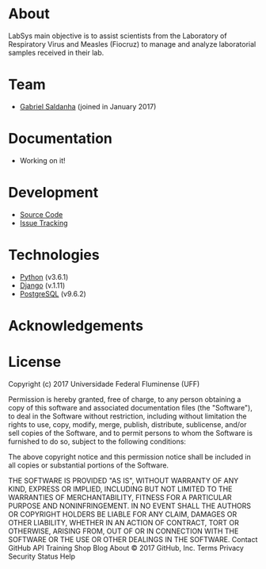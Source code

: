 # About

LabSys main objective is to assist scientists from the Laboratory of Respiratory Virus and Measles (Fiocruz) to manage and analyze laboratorial samples received in their lab.

# Team

* [Gabriel Saldanha](https://github.com/gcrsaldanha) (joined in January 2017)

# Documentation

* Working on it!

# Development

* [Source Code](https://github.com/gems-uff/labsys)
* [Issue Tracking](https://github.com/gems-uff/labsys/issues)

# Technologies

* [Python](https://www.python.org) (v3.6.1)
* [Django](https://www.djangoproject.com) (v.1.11)
* [PostgreSQL](https://www.postgresql.org) (v9.6.2)

# Acknowledgements

# License

Copyright (c) 2017 Universidade Federal Fluminense (UFF)

Permission is hereby granted, free of charge, to any person obtaining a copy of this software and associated documentation files (the "Software"), to deal in the Software without restriction, including without limitation the rights to use, copy, modify, merge, publish, distribute, sublicense, and/or sell copies of the Software, and to permit persons to whom the Software is furnished to do so, subject to the following conditions:

The above copyright notice and this permission notice shall be included in all copies or substantial portions of the Software.

THE SOFTWARE IS PROVIDED "AS IS", WITHOUT WARRANTY OF ANY KIND, EXPRESS OR IMPLIED, INCLUDING BUT NOT LIMITED TO THE WARRANTIES OF MERCHANTABILITY, FITNESS FOR A PARTICULAR PURPOSE AND NONINFRINGEMENT. IN NO EVENT SHALL THE AUTHORS OR COPYRIGHT HOLDERS BE LIABLE FOR ANY CLAIM, DAMAGES OR OTHER LIABILITY, WHETHER IN AN ACTION OF CONTRACT, TORT OR OTHERWISE, ARISING FROM, OUT OF OR IN CONNECTION WITH THE SOFTWARE OR THE USE OR OTHER DEALINGS IN THE SOFTWARE.
Contact GitHub API Training Shop Blog About
© 2017 GitHub, Inc. Terms Privacy Security Status Help
